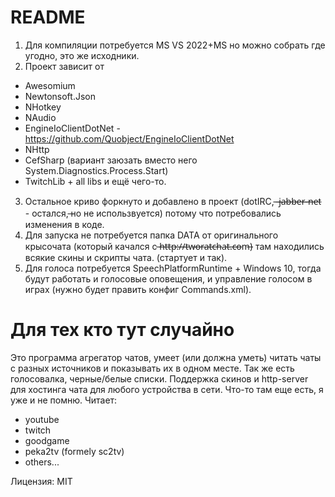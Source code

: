 # README #

1. Для компиляции потребуется MS VS 2022+MS но можно собрать где угодно, это же исходники.
2. Проект зависит от 

* Awesomium
* Newtonsoft.Json
* NHotkey
* NAudio
* EngineIoClientDotNet - https://github.com/Quobject/EngineIoClientDotNet
* NHttp
* CefSharp (вариант заюзать вместо него System.Diagnostics.Process.Start)
* TwitchLib + all libs и ещё чего-то.

3. Остальное криво форкнуто и добавлено в проект (dotIRC,  ̶ ̶j̶a̶b̶b̶e̶r̶-̶n̶e̶t - остался, ̶но не использвуется) потому что потребовались изменения в коде.
4. Для запуска не потребуется папка DATA от оригинального крысочата (который качался с ̶h̶t̶t̶p̶:̶/̶/̶t̶w̶o̶r̶a̶t̶c̶h̶a̶t̶.̶c̶o̶m̶) там находились всякие скины и скрипты чата. (стартует и так).
5. Для голоса потребуется SpeechPlatformRuntime + Windows 10, тогда будут работать и голосовые оповещения, и управление голосом в играх (нужно будет править конфиг Commands.xml).

# Для тех кто тут случайно #
Это программа агрегатор чатов, умеет (или должна уметь) читать чаты с разных источников и показывать их в одном месте. Так же есть голосовалка, черные/белые списки. Поддержка скинов и http-server для хостинга чата для любого устройства в сети. Что-то там еще есть, я уже и не помню.
Читает:

* youtube
* twitch
* goodgame
* peka2tv (formely sc2tv)
* others...

Лицензия: MIT
